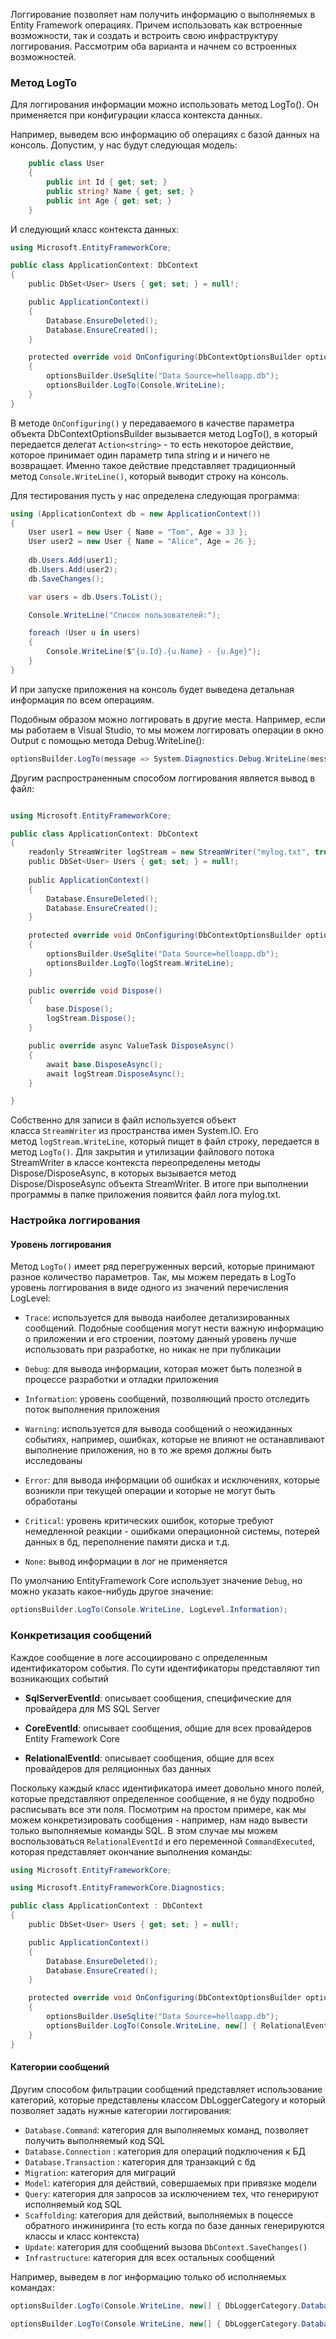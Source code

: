 Логгирование позволяет нам получить информацию о выполняемых в Entity Framework операциях. Причем использовать как встроенные возможности, так и создать и встроить свою инфраструктуру логгирования. Рассмотрим оба варианта и начнем со встроенных возможностей.

### Метод LogTo

Для логгирования информации можно использовать метод LogTo(). Он применяется при конфигурации класса контекста данных.

Например, выведем всю информацию об операциях с базой данных на консоль. Допустим, у нас будут следующая модель:

```cs
    public class User
    {
        public int Id { get; set; }
        public string? Name { get; set; }
        public int Age { get; set; }
    }
```

И следующий класс контекста данных:

```cs
using Microsoft.EntityFrameworkCore;

public class ApplicationContext: DbContext
{
    public DbSet<User> Users { get; set; } = null!;

    public ApplicationContext()
    {
        Database.EnsureDeleted();
        Database.EnsureCreated();
    }

    protected override void OnConfiguring(DbContextOptionsBuilder optionsBuilder)
    {
        optionsBuilder.UseSqlite("Data Source=helloapp.db");
        optionsBuilder.LogTo(Console.WriteLine);
    }
}
```

В методе `OnConfiguring()` у передаваемого в качестве параметра объекта DbContextOptionsBuilder вызывается метод LogTo(), в который передается делегат `Action<string>` - то есть некоторое действие, которое принимает один параметр типа string и и ничего не возвращает. Именно такое действие представляет традиционный метод `Console.WriteLine()`, который выводит строку на консоль.

Для тестирования пусть у нас определена следующая программа:

```cs
using (ApplicationContext db = new ApplicationContext())
{
    User user1 = new User { Name = "Tom", Age = 33 };
    User user2 = new User { Name = "Alice", Age = 26 };
    
    db.Users.Add(user1);
    db.Users.Add(user2);
    db.SaveChanges();

    var users = db.Users.ToList();

    Console.WriteLine("Список пользователей:");

    foreach (User u in users)
    {
        Console.WriteLine($"{u.Id}.{u.Name} - {u.Age}");
    }
}
```

И при запуске приложения на консоль будет выведена детальная информация по всем операциям.

Подобным образом можно логгировать в другие места. Например, если мы работаем в Visual Studio, то мы можем логгировать операции в окно Output с помощью метода Debug.WriteLine():

```cs
optionsBuilder.LogTo(message => System.Diagnostics.Debug.WriteLine(message));
```


Другим распространенным способом логгирования является вывод в файл:

```cs

using Microsoft.EntityFrameworkCore;

public class ApplicationContext: DbContext
{
    readonly StreamWriter logStream = new StreamWriter("mylog.txt", true);
    public DbSet<User> Users { get; set; } = null!;
    
    public ApplicationContext()
    {
        Database.EnsureDeleted();
        Database.EnsureCreated();
    }

    protected override void OnConfiguring(DbContextOptionsBuilder optionsBuilder)
    {
        optionsBuilder.UseSqlite("Data Source=helloapp.db");
        optionsBuilder.LogTo(logStream.WriteLine);
    }

    public override void Dispose()
    {
        base.Dispose();
        logStream.Dispose();
    }

    public override async ValueTask DisposeAsync()
    {
        await base.DisposeAsync();
        await logStream.DisposeAsync();
    }

}
```

Собственно для записи в файл используется объект класса `StreamWriter` из пространства имен System.IO. Его метод `logStream.WriteLine`, который пищет в файл строку, передается в метод `LogTo()`. Для закрытия и утилизации файлового потока StreamWriter в классе контекста переопределены методы Dispose/DisposeAsync, в которых вызывается метод Dispose/DisposeAsync объекта StreamWriter. В итоге при выполнении программы в папке приложения появится файл лога mylog.txt.

### Настройка логгирования

#### Уровень логгирования

Метод `LogTo()` имеет ряд перегруженных версий, которые принимают разное количество параметров. Так, мы можем передать в LogTo уровень логгирования в виде одного из значений перечисления LogLevel:

- `Trace`: используется для вывода наиболее детализированных сообщений. Подобные сообщения могут нести важную информацию о приложении и его строении, поэтому данный уровень лучше использовать при разработке, но никак не при публикации

- `Debug`: для вывода информации, которая может быть полезной в процессе разработки и отладки приложения

- `Information`: уровень сообщений, позволяющий просто отследить поток выполнения приложения

- `Warning`: используется для вывода сообщений о неожиданных событиях, например, ошибках, которые не влияют не останавливают выполнение приложения, но в то же время должны быть исcледованы

- `Error`: для вывода информации об ошибках и исключениях, которые возникли при текущей операции и которые не могут быть обработаны

- `Critical`: уровень критических ошибок, которые требуют немедленной реакции - ошибками операционной системы, потерей данных в бд, переполнение памяти диска и т.д.

- `None`: вывод информации в лог не применяется


По умолчанию EntityFramework Core использует значение `Debug`, но можно указать какое-нибудь другое значение:

```cs
optionsBuilder.LogTo(Console.WriteLine, LogLevel.Information);
```

### Конкретизация сообщений

Каждое сообщение в логе ассоциировано с определенным идентификатором события. По сути идентификаторы представляют тип возникающих событий

- **SqlServerEventId**: описывает сообщения, специфические для провайдера для MS SQL Server

- **CoreEventId**: описывает сообщения, общие для всех провайдеров Entity Framework Core

- **RelationalEventId**: описывает сообщения, общие для всех провайдеров для реляционных баз данных


Поскольку каждый класс идентификатора имеет довольно много полей, которые представляют определенное сообщение, я не буду подробно расписывать все эти поля. Посмотрим на простом примере, как мы можем конкретизировать сообщения - например, нам надо вывести только выполняемые команды SQL. В этом случае мы можем воспользоваться `RelationalEventId` и его переменной `CommandExecuted`, которая представляет окончание выполнения команды:

```cs
using Microsoft.EntityFrameworkCore;

using Microsoft.EntityFrameworkCore.Diagnostics;

public class ApplicationContext : DbContext
{
    public DbSet<User> Users { get; set; } = null!;

    public ApplicationContext()
    {
        Database.EnsureDeleted();
        Database.EnsureCreated();
    }

    protected override void OnConfiguring(DbContextOptionsBuilder optionsBuilder)
    {
        optionsBuilder.UseSqlite("Data Source=helloapp.db");
		optionsBuilder.LogTo(Console.WriteLine, new[] { RelationalEventId.CommandExecuted });
    }
}
```

#### Категории сообщений

Другим способом фильтрации сообщений представляет использование категорий, которые представлены классом DbLoggerCategory и который позволяет задать нужные категории логгирования:

- `Database.Command`: категория для выполняемых команд, позволяет получить выполняемый код SQL
- `Database.Connection` : категория для операций подключения к БД
- `Database.Transaction` : категория для транзакций с бд
- `Migration`: категория для миграций
- `Model`: категория для действий, совершаемых при привязке модели
- `Query`: категория для запросов за исключением тех, что генерируют исполняемый код SQL
- `Scaffolding`: категория для действий, выполняемых в поцессе обратного инжиниринга (то есть когда по базе данных генерируются классы и класс контекста)
- `Update`: категория для сообщений вызова `DbContext.SaveChanges()`
- `Infrastructure`: категория для всех остальных сообщений

Например, выведем в лог информацию только об исполняемых командах:

```cs
optionsBuilder.LogTo(Console.WriteLine, new[] { DbLoggerCategory.Database.Command.Name });

optionsBuilder.LogTo(Console.WriteLine, new[] { DbLoggerCategory.Database.Command.Name });
```
